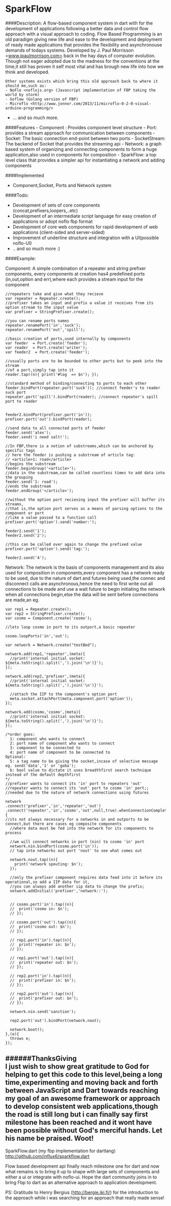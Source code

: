 # SparkFlow

####Description: 
	A flow-based component system in dart with for the development of applications following a
	better data and control flow approach with a visual approach to coding. Flow Based Programming is an old paradigm 
	giving new life and ease to the development and deployment of ready made applications that provides the flexibility
	and asynchronouse demands of todays systems. Developed by J. Paul Morrisson <www.jpaulmorrison.com>
	back in the hay days of computer evolution. Though not eager adopted due to the madness for the conventions 
	at the time,it still has proven it self most vital and has brough new life into how we think and developed.
	
	Other systems exists which bring this old approach back to where it should me,such as:
	- NoFlo <noflojs.org> (Javascript implementation of FBP taking the world by storm)
	- Goflow (Golang version of FBP)
	- Microflo <http://www.jonnor.com/2013/11/microflo-0-2-0-visual-arduino-programming/>
  - ... and so much more.
  
####Features
	- Component : Provides component level structure
	- Port: provides a stream approach for communication between components
	- Socket: The basic connection end-point between two ports
	- SocketStream: The backend of Socket that provides the streaming api
	- Network: a graph based system of organizing and connecting components to form a huge application,also used in components for composition
	- SparkFlow: a top level class that provides a simpler api for instantiating a network and adding components 

####Implemented
  - Component,Socket, Ports and Network system
  
####Todo:
  - Development of sets of core components (concat,prefixers,loopers,..etc)
  - Development of an intermediate script language for easy creation of applications or adopt noflo fbp format
  - Development of core web components for rapid development of web applications (client-sided and server-sided)
  - Improvement of underline structure and integration with a UI(possible noflo-UI)
  - .. and so much more :)
  
####Example:

  Component: A simple combination of a repeater and string prefixer components, every components
  at creation has4 predefined ports (in,out,option and err),where each provides a stream input for the 
  component
  
    //repeaters take and give what they recieve
    var repeater = Repeater.create();
    //prefixer takes an input and prefix a value it receives from its option stream to the input value
    var prefixer = StringPrefixer.create();

    //you can rename ports names
    repeater.renamePort('in','suck');
    repeater.renamePort('out','spill');

    //basic creation of ports,used internally by components
    var feeder  = Port.create('feeder');
    var reader  = Port.create('writer');
    var feeder2  = Port.create('feeder');
  
    //usually ports are to be bounded to other ports but to peek into the stream
    //of a port,simply tap into it
    reader.tap((n){ print('#log  => $n'); });
  
    //standard method of binding/connecting to ports to each other
    feeder.bindPort(repeater.port('suck')); //connect feeder's to reader suck port
    repeater.port('spill').bindPort(reader); //connect repeater's spill port to reader
  
  
    feeder2.bindPort(prefixer.port('in'));
    prefixer.port('out').bindPort(reader);
  
    //send data to all connected ports of feeder
    feeder.send('alex');
    feeder.send('i need salt!');
    
    //In FBP,there is a notion of substreams,which can be anchored by specific tags
    // here the feeder is pushing a substream of article tag: 
    // <article>1: road</article>
    //begins the substream
    feeder.beginGroup('<article>');
    //data in the substream,can be called countless times to add data into the grouping
    feeder.send('1: road');
    //ends the substream
    feeder.endGroup('</article>');
  
    //without the option port recieving input the prefixer will buffer its streams,
    //that is,the option port serves as a means of parsing options to the component or port
    //like a value passed to a function call
    prefixer.port('option').send('number:');
    
    feeder2.send('1');
    feeder2.send('2');
    
    //this can be called over again to change the prefixed value
    prefixer.port('option').send('tag:');

    feeder2.send('4');


  Network: The network is the basis of components management and its also used for composition in components,every component has a network ready to be used,
  due to the nature of dart and futures being used,the connec and disconnect calls are asynchronous,hence the need to first write out all connections to be made
  and use a wait future to begin initiating the network when all connections begin,else the data will be sent before connections are made,an eg.

    var rep1 = Repeater.create();
    var rep2 = StringPrefixer.create();
    var cosmo = Component.create('cosmo');

    //lets loop cosmo in port to its outport,a basic repeater 
    
    cosmo.loopPorts('in','out');

    var network = Network.create("testBed");
    
    network.add(rep1,'repeater',(meta){
      //print('internal initial socket: ${meta.toString().split(',').join('\n')}');
    });
      
    network.add(rep2,'prefixer',(meta){
      //print('internal initial socket: ${meta.toString().split(',').join('\n')}');

      //attach the IIP to the component's option port
      meta.socket.attachPort(meta.component.port('option'));
    });

    network.add(cosmo,'cosmo',(meta){
      //print('internal initial socket: ${meta.toString().split(',').join('\n')}');
    });

    /*order goes:
      1: component who wants to connect
      2: port name of component who wants to connect
      3: component to be connected to
      4: port name of component to be connected to
    Optional:
      5: a tag name to be giving the socket,incase of selective message eg. send('data','1' or 'goba');
      6: bool value to dictate it uses breadthfirst search technique instead of the default depthfirst
    */
    //prefixer wants to connect its 'in' port to repeaters 'out'
    //repeater wants to connect its 'out' port to cosmo 'in' port;;
    //needed due to the nature of network connections using futures

    network
    .connect('prefixer','in','repeater','out')
    .connect('repeater','in','cosmo','out',null,true).whenConnectionCompletes((_){
    //its not always necessary for a networks in and outports to be connect,but there are cases eg composite components
      //where data must be fed into the network for its components to process
      
      //we will connect networks in port (nin) to cosmo 'in' port
      network.nin.bindPort(cosmo.port('in'));
      // tap into networks out port 'nout' to see what comes out

      network.nout.tap((n){
        print('network spouting: $n');
      });

      //only the prefixer component requires data feed into it before its operational,so add a IIP data for it,
      //you can always add another iip data to change the prefix;
      network.addInitial('prefixer','network::');


      // cosmo.port('in').tap((n){
      //  print('cosmo in: $n');
      // });

      // cosmo.port('out').tap((n){
      //  print('cosmo out: $n');
      // });

      // rep1.port('in').tap((n){
      //  print('repeater in: $n');
      // });

      // rep1.port('out').tap((n){
      //  print('repeater out: $n');
      // });

      // rep2.port('in').tap((n){
      //  print('prefixer in: $n');
      // });

      // rep2.port('out').tap((n){
      //  print('prefixer out: $n');
      // });

      network.nin.send('sanction'); 

      rep2.port('out').bindPort(network.nout);

      network.boot();
    },(e){
      throws e;
    });
  
  

    
######ThanksGiving    
I just wish to show great gratitude to God for helping to get this code to this level,being a long time,experimenting and moving back and forth between JavaScript and Dart towards reaching my goal of an awesome framework or approach to develop consistent web applications,though the road is still long but i can finally say first milestone has been reached and it wont have been possible without God's merciful hands. Let his name be praised.
Woot!
---------------------------------------------------------------------------------------------------
SparkFlow.dart (my fbp implementation for dartlang)
http://github.com/influx6/sparkflow.dart

Flow based development api finally reach milestone one for dart and now what remains is to bring it up to shape with large sets of components and either a ui or integrate with noflo-ui. Hope the dart community joins in to bring Fbp to dart as an alternative approach to application development.

PS: Gratitude to Henry Bergius (http://bergie.iki.fi/) for the introduction to the approach while i was searching for an approach that really made sense! 